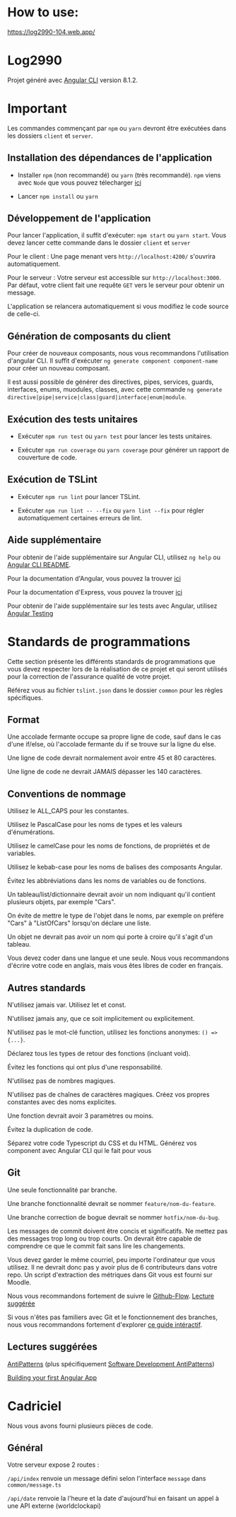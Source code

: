 # How to use:
https://log2990-104.web.app/

# Log2990

Projet généré avec [Angular CLI](https://github.com/angular/angular-cli) version 8.1.2.

# Important

Les commandes commençant par `npm` ou `yarn` devront être exécutées dans les dossiers `client` et `server`.

## Installation des dépendances de l'application

-   Installer `npm` (non recommandé) ou `yarn` (très recommandé). `npm` viens avec `Node` que vous pouvez télecharger [ici](https://nodejs.org/en/download/)

-   Lancer `npm install` ou `yarn`

## Développement de l'application

Pour lancer l'application, il suffit d'exécuter: `npm start` ou `yarn start`. Vous devez lancer cette commande dans le dossier `client` et `server`

Pour le client :
Une page menant vers `http://localhost:4200/` s'ouvrira automatiquement.

Pour le serveur :
Votre serveur est accessible sur `http://localhost:3000`. Par défaut, votre client fait une requête `GET` vers le serveur pour obtenir un message.

L'application se relancera automatiquement si vous modifiez le code source de celle-ci.

## Génération de composants du client

Pour créer de nouveaux composants, nous vous recommandons l'utilisation d'angular CLI. Il suffit d'exécuter `ng generate component component-name` pour créer un nouveau composant.

Il est aussi possible de générer des directives, pipes, services, guards, interfaces, enums, muodules, classes, avec cette commande `ng generate directive|pipe|service|class|guard|interface|enum|module`.

## Exécution des tests unitaires

-   Exécuter `npm run test` ou `yarn test` pour lancer les tests unitaires.

-   Exécuter `npm run coverage` ou `yarn coverage` pour générer un rapport de couverture de code.

## Exécution de TSLint

-   Exécuter `npm run lint` pour lancer TSLint.

-   Exécuter `npm run lint -- --fix` ou `yarn lint --fix` pour régler automatiquement certaines erreurs de lint.

## Aide supplémentaire

Pour obtenir de l'aide supplémentaire sur Angular CLI, utilisez `ng help` ou [Angular CLI README](https://github.com/angular/angular-cli/blob/master/README.md).

Pour la documentation d'Angular, vous pouvez la trouver [ici](https://angular.io/docs)

Pour la documentation d'Express, vous pouvez la trouver [ici](https://expressjs.com/en/4x/api.html)

Pour obtenir de l'aide supplémentaire sur les tests avec Angular, utilisez [Angular Testing](https://angular.io/guide/testing)

# Standards de programmations

Cette section présente les différents standards de programmations que vous devez respecter lors de la réalisation de ce projet et qui seront utilisés pour la correction de l'assurance qualité de votre projet.

Référez vous au fichier `tslint.json` dans le dossier `common` pour les règles spécifiques.

## Format

Une accolade fermante occupe sa propre ligne de code, sauf dans le cas d'une if/else, où l'accolade fermante du if se trouve sur la ligne du else.

Une ligne de code devrait normalement avoir entre 45 et 80 caractères.

Une ligne de code ne devrait JAMAIS dépasser les 140 caractères.

## Conventions de nommage

Utilisez le ALL_CAPS pour les constantes.

Utilisez le PascalCase pour les noms de types et les valeurs d'énumérations.

Utilisez le camelCase pour les noms de fonctions, de propriétés et de variables.

Utilisez le kebab-case pour les noms de balises des composants Angular.

Évitez les abbréviations dans les noms de variables ou de fonctions.

Un tableau/list/dictionnaire devrait avoir un nom indiquant qu'il contient plusieurs objets, par exemple "Cars".

On évite de mettre le type de l'objet dans le noms, par exemple on préfère "Cars" à "ListOfCars" lorsqu'on déclare une liste.

Un objet ne devrait pas avoir un nom qui porte à croire qu'il s'agit d'un tableau.

Vous devez coder dans une langue et une seule. Nous vous recommandons d'écrire votre code en anglais, mais vous êtes libres de coder en français.

## Autres standards

N'utilisez jamais var. Utilisez let et const.

N'utilisez jamais any, que ce soit implicitement ou explicitement.

N'utilisez pas le mot-clé function, utilisez les fonctions anonymes: `() => {...}`.

Déclarez tous les types de retour des fonctions (incluant void).

Évitez les fonctions qui ont plus d'une responsabilité.

N'utilisez pas de nombres magiques.

N'utilisez pas de chaînes de caractères magiques. Créez vos propres constantes avec des noms explicites.

Une fonction devrait avoir 3 paramètres ou moins.

Évitez la duplication de code.

Séparez votre code Typescript du CSS et du HTML. Générez vos component avec Angular CLI qui le fait pour vous

## Git

Une seule fonctionnalité par branche.

Une branche fonctionnalité devrait se nommer `feature/nom-du-feature`.

Une branche correction de bogue devrait se nommer `hotfix/nom-du-bug`.

Les messages de commit doivent être concis et significatifs. Ne mettez pas des messages trop long ou trop courts. On devrait être capable de comprendre ce que le commit fait sans lire les changements.

Vous devez garder le même courriel, peu importe l'ordinateur que vous utilisez. Il ne devrait donc pas y avoir plus de 6 contributeurs dans votre repo. Un script d'extraction des métriques dans Git vous est fourni sur Moodle.

Nous vous recommandons fortement de suivre le [Github-Flow](https://guides.github.com/introduction/flow/). [Lecture suggérée](http://scottchacon.com/2011/08/31/github-flow.html)

Si vous n'êtes pas familiers avec Git et le fonctionnement des branches, nous vous recommandons fortement d'explorer [ce guide intéractif](https://onlywei.github.io/explain-git-with-d3/).

## Lectures suggérées

[AntiPatterns](https://sourcemaking.com/antipatterns) (plus spécifiquement [Software Development AntiPatterns](https://sourcemaking.com/antipatterns/software-development-antipatterns))

[Building your first Angular App](https://scrimba.com/g/gyourfirstangularapp)

# Cadriciel

Nous vous avons fourni plusieurs pièces de code.

## Général

Votre serveur expose 2 routes :

`/api/index` renvoie un message défini selon l'interface `message` dans `common/message.ts`

`/api/date` renvoie la l'heure et la date d'aujourd'hui en faisant un appel à une API externe (worldclockapi)
